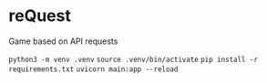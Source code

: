 # reQuest
Game based on API requests

```python3 -m venv .venv```
```source .venv/bin/activate```
```pip install -r requirements.txt```
```uvicorn main:app --reload```
